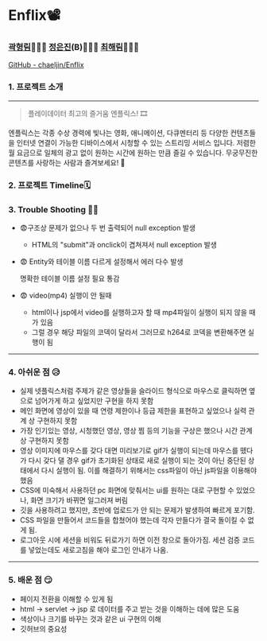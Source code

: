 # Enflix📽️

### [곽형림](https://github.com/gudfla1815)👨🏻‍💻 [정은진](https://github.com/chaeljin)(B)👩🏻‍💻 [최해림](https://github.com/choihaerim)👩🏻‍💻

[GitHub - chaeljin/Enflix](https://github.com/chaeljin/Enflix.git)

### 1. 프로젝트 소개

---

> 플레이데이터 최고의 즐거움 엔플릭스! 🎞️

엔플릭스는 각종 수상 경력에 빛나는 영화, 애니메이션, 다큐멘터리 등 다양한 컨텐츠들을 인터넷 연결이 가능한 디바이스에서 시청할 수 있는 스트리밍 서비스 입니다.  저렴한 월 요금으로 일체의 광고 없이 원하는 시간에 원하는 만큼 즐길 수 있습니다. 무궁무진한 콘텐츠를 사랑하는 사람과 즐겨보세요! 💏

### 2. 프로젝트 Timeline🗓️

### 3. Trouble Shooting 🤦🏻

- 😨구조상 문제가 없으나 두 번 출력되어 null exception 발생
    - HTML의 "submit"과 onclick이 겹쳐져서 null exception 발생
- 😨 Entity와 테이블 이름 다르게 설정해서 에러 다수 발생

    명확한 테이블 이름 설정 필요 통감

- 😨 video(mp4) 실행이 안 될때
    - html이나 jsp에서 video를 실행하고자 할 때 mp4파일이 실행이 되지 않을 때가 있음
    - 그럴 경우 해당 파일의 코덱이 달라서 그러므로 h264로 코덱을 변환해주면 실행이 됨

---

### 4. 아쉬운 점 😥

- 실제 넷플릭스처럼 주제가 같은 영상들을 슬라이드 형식으로 마우스로 클릭하면 옆으로 넘어가게 하고 싶었지만 구현을 하지 못함
- 메인 화면에 영상이 있을 때 연령 제한이나 등급 제한을 표현하고 싶었으나 실력 관계 상 구현하지 못함
- 가장 인기있는 영상, 시청했던 영상, 영상 찜 등의 기능을 구상은 했으나 시간 관계상 구현하지 못함
- 영상 이미지에 마우스를 갖다 대면 미리보기로 gif가 실행이 되는데 마우스를 뗐다가 다시 갖다 댈 경우 gif가 초기화된 상태로 새로 실행이 되는 것이 아닌 중단된 상태에서 다시 실행이 됨. 이를 해결하기 위해서는 css파일이 아닌 js파일을 이용해야 했음
- CSS에 미숙해서 사용하던 pc 화면에 맞춰서는 ui를 원하는 대로 구현할 수 있었으나, 화면 크기가 바뀌면 일그러져 버림
- 깃을 사용하려고 했지만, 초반에 업로드가 안 되는 문제가 발생하여 빠르게 포기함.
- CSS 파일을 만들어서 코드들을 합쳤어야 했는데 각자 만들다가 결국 돌이킬 수 없게 됨.
- 로그아웃 시에 세션을 비워도 뒤로가기 하면 이전 창으로 돌아가짐. 세션 검증 코드를 넣었는데도 새로고침을 해야 로그인 안내가 나옴.

---

### 5. 배운 점 😏

- 페이지 전환을 이해할 수 있게 됨
- html → servlet → jsp 로 데이터를 주고 받는 것을 이해하는 데에 많은 도움
- 색상이나 크기를 바꾸는 것과 같은 ui 구현의 이해
- 깃허브의 중요성

